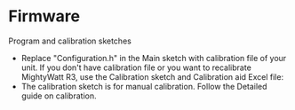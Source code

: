 # Firmware
Program and calibration sketches
- Replace "Configuration.h" in the Main sketch with calibration file of your unit. If you don't have calibration file or you want to recalibrate MightyWatt R3, use the Calibration sketch and Calibration aid Excel file:
- The calibration sketch is for manual calibration. Follow the Detailed guide on calibration.
